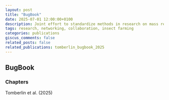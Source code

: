 ```yaml
---
layout: post
title: "BugBook"
date: 2025-07-01 12:00:00+0100
description: Joint effort to standardize methods in research on mass reared insects.
tags: research, networking, collaboration, insect farming
categories: publications
giscus_comments: false
related_posts: false
related_publications: tomberlin_bugbook_2025
---
```


## BugBook


### Chapters
Tomberlin et al. (2025) 